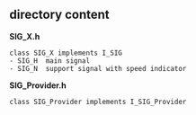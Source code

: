 ## directory content

**SIG_X.h**
```
class SIG_X implements I_SIG
- SIG_H  main signal
- SIG_N  support signal with speed indicator
```

**SIG_Provider.h**
```
class SIG_Provider implements I_SIG_Provider
```
